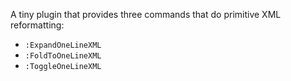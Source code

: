 A tiny plugin that provides three commands that do primitive XML reformatting:
 * `:ExpandOneLineXML`
 * `:FoldToOneLineXML`
 * `:ToggleOneLineXML`
